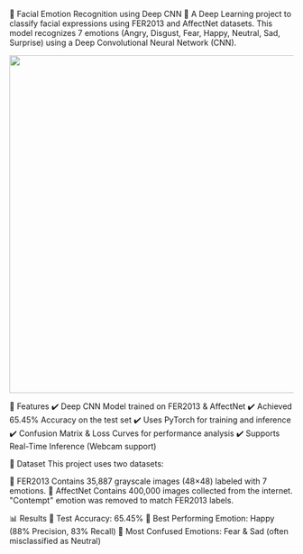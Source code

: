 📌 Facial Emotion Recognition using Deep CNN
🚀 A Deep Learning project to classify facial expressions using FER2013 and AffectNet datasets.
This model recognizes 7 emotions (Angry, Disgust, Fear, Happy, Neutral, Sad, Surprise) using a Deep Convolutional Neural Network (CNN).

<p align="center"> <img src="https://user-images.githubusercontent.com/your-image-link" width="600px"> </p>

🔹 Features
✔️ Deep CNN Model trained on FER2013 & AffectNet
✔️ Achieved 65.45% Accuracy on the test set
✔️ Uses PyTorch for training and inference
✔️ Confusion Matrix & Loss Curves for performance analysis
✔️ Supports Real-Time Inference (Webcam support)

📂 Dataset
This project uses two datasets:

🔹 FER2013
Contains 35,887 grayscale images (48×48) labeled with 7 emotions.
🔹 AffectNet
Contains 400,000 images collected from the internet.
"Contempt" emotion was removed to match FER2013 labels.

📊 Results
📌 Test Accuracy: 65.45%
📌 Best Performing Emotion: Happy (88% Precision, 83% Recall)
📌 Most Confused Emotions: Fear & Sad (often misclassified as Neutral)


